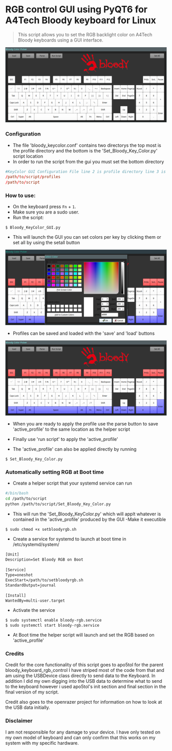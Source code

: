 # RGB control GUI using PyQT6 for A4Tech Bloody keyboard for Linux

> This script allows you to set the RGB backlight color on A4Tech Bloody keyboards using a GUI interface.

![Main Window](screenshots/screenshot_main.png)

### Configuration

- The file 'bloody_keycolor.conf' contains two directorys the top most is the profile directory and the bottom is the 'Set_Bloody_Key_Color.py' script location
- In order to run the script from the gui you must set the bottom directory
``` bloody_keycolor.conf
#KeyColor GUI Configuration File line 2 is profile directory line 3 is active_profile directory (e.g where the color change script is)
/path/to/script/profiles
/path/to/script
```

### How to use:

- On the keyboard press `Fn` + `1`.
- Make sure you are a sudo user.
- Run the script:
```console
$ Bloody_KeyColor_GUI.py
```
- This will launch the GUI you can set colors per key by clicking them or set all by using the setall button

![Main Window](screenshots/screenshot_color_picker.png)

- Profiles can be saved and loaded with the 'save' and 'load' buttons

![example_profile loaded](screenshots/screenshot_example.png)

- When you are ready to apply the profile use the parse button to save 'active_profile' to the same location as the helper script
- Finally use 'run script' to apply the 'active_profile'

- The 'active_profile' can also be applied directly by running
```console
$ Set_Bloody_Key_Color.py
```

### Automatically setting RGB at Boot time

- Create a helper script that your systemd service can run
```setbloodyrgb.sh
#/bin/bash
cd /path/to/script
python /path/to/script/Set_Bloody_Key_Color.py
```
- This will run the 'Set_Bloody_KeyColor.py' which will applt whatever is contained in the 'active_profile' produced by the GUI
-Make it executible 
```console
$ sudo chmod +x setbloodyrgb.sh
```

- Create a service for systemd to launch at boot time in /etc/systemd/system/
```bloody-rgb.service
[Unit]
Description=Set Bloody RGB on Boot

[Service]
Type=oneshot
ExecStart=/path/to/setbloodyrgb.sh
StandardOutput=journal

[Install]
WantedBy=multi-user.target
```

- Activate the service 
```console
$ sudo systemctl enable bloody-rgb.service
$ sudo systemctl start bloody-rgb.service
```

- At Boot time the helper script will launch and set the RGB based on 'active_profile'

### Credits

Credit for the core functionality of this script goes to apo5tol for the parent bloody_keyboard_rgb_control I have striped most of the code from that and am using the USBDevice class directly to send data to the Keyboard. In addition I did my own digging into the USB data to determine what to send to the keyboard however i used apo5tol's init section and final section in the final version of my script.

Credit also goes to the openrazer project for information on how to look at the USB data initially.

### Disclaimer 

I am not responsible for any damage to your device. I have only tested on my own model of keyboard and can only confirm that this works on my system with my specific hardware.
